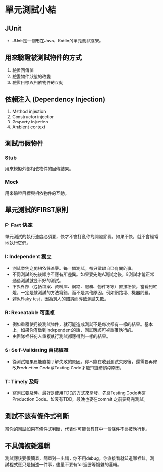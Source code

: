 # 單元測試小結

## JUnit

- JUnit是一個用在Java、Kotlin的單元測試框架。

## 用來驗證被測試物件的方式

1. 驗證回傳值
2. 驗證物件狀態的改變
3. 驗證目標與相依物件的互動

## 依賴注入 (Dependency Injection)

1. Method injection
2. Constructor injection
3. Property injection
4. Ambient context

## 測試用假物件

### Stub

用來模擬外部相依物件的回傳結果。

### Mock 

用來驗證目標與相依物件的互動。

## 單元測試的FIRST原則

### F: Fast 快速

單元測試的執行速度必須要，快才不會打亂你的開發節奏。如果不快，就不會經常地執行它們。

### I: Independent 獨立

- 測試案例之間相依性為零。每一個測試，都只做跟自已有關的事。
- 不同測試的先後順序不應有所差異。如果要先跑A測試之後，B測試才能正常通過測試就是不好的測試。
- 不與外部（包括檔案、資料庫、網路、服務、物件等等）直接相依。當看到紅燈，一定是被測試的方法寫錯，而不是其他原因。例如網路壞、機器問題。
- 避免Flaky test，因為別人的錯誤而導致測試失敗。

### R: Repeatable 可重複

- 例如重覆使用被測試物件，就可能造成測試不是每次都有一樣的結果。基本上，如果你有做到Independent的話，測試應該可被重覆執行的。
- 由團隊裡任何人重複執行測試都應得到一樣的結果。

### S: Self-Validating 自我驗證

- 從測試結果應能直接了解失敗的原因。你不能在收到測試失敗後，還需要再修改Production Code或Testing Code才能知道錯誤的原因。

### T: Timely 及時

- 寫測試要及時。最好是使用TDD的方式來開發，先寫Testing Code再寫Production Code。如沒有TDD，最晚也要在commit 之前要寫完測試。

## 測試不該有條件式判斷

當你的測試如果有條件式判斷，代表你可能會有其中一個條件不會被執行到。

## 不具備複雜邏輯

測試應該要很簡單，簡單到一出錯，你不用debug，你直接看就知道哪裡錯。測試程式應只是描述一件事，儘量不要有for迴圈等複雜的邏輯。